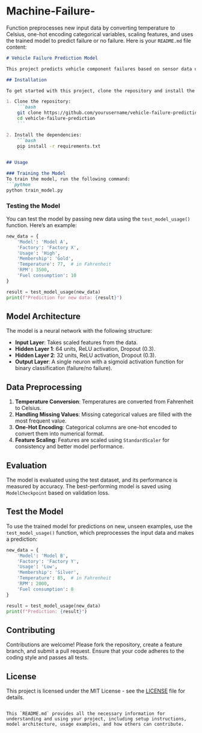 # Machine-Failure-
Function preprocesses new input data by converting temperature to Celsius, one-hot encoding categorical variables, scaling features, and uses the trained model to predict failure or no failure.
Here is your `README.md` file content:

```markdown
# Vehicle Failure Prediction Model

This project predicts vehicle component failures based on sensor data using a neural network. It uses various vehicle-related features such as temperature, RPM, fuel consumption, and more to classify whether a failure will occur.

## Installation

To get started with this project, clone the repository and install the required dependencies.

1. Clone the repository:
    ```bash
    git clone https://github.com/yourusername/vehicle-failure-prediction.git
    cd vehicle-failure-prediction
    ```

2. Install the dependencies:
    ```bash
    pip install -r requirements.txt
    ```

## Usage

### Training the Model
To train the model, run the following command:
```python
python train_model.py
```

### Testing the Model
You can test the model by passing new data using the `test_model_usage()` function. Here’s an example:

```python
new_data = {
    'Model': 'Model A',
    'Factory': 'Factory X',
    'Usage': 'High',
    'Membership': 'Gold',
    'Temperature': 77,  # in Fahrenheit
    'RPM': 3500,
    'Fuel consumption': 10
}

result = test_model_usage(new_data)
print(f"Prediction for new data: {result}")
```

## Model Architecture

The model is a neural network with the following structure:

- **Input Layer**: Takes scaled features from the data.
- **Hidden Layer 1**: 64 units, ReLU activation, Dropout (0.3).
- **Hidden Layer 2**: 32 units, ReLU activation, Dropout (0.3).
- **Output Layer**: A single neuron with a sigmoid activation function for binary classification (failure/no failure).

## Data Preprocessing

1. **Temperature Conversion**: Temperatures are converted from Fahrenheit to Celsius.
2. **Handling Missing Values**: Missing categorical values are filled with the most frequent value.
3. **One-Hot Encoding**: Categorical columns are one-hot encoded to convert them into numerical format.
4. **Feature Scaling**: Features are scaled using `StandardScaler` for consistency and better model performance.

## Evaluation

The model is evaluated using the test dataset, and its performance is measured by accuracy. The best-performing model is saved using `ModelCheckpoint` based on validation loss.

## Test the Model

To use the trained model for predictions on new, unseen examples, use the `test_model_usage()` function, which preprocesses the input data and makes a prediction:

```python
new_data = {
    'Model': 'Model B',
    'Factory': 'Factory Y',
    'Usage': 'Low',
    'Membership': 'Silver',
    'Temperature': 85,  # in Fahrenheit
    'RPM': 2000,
    'Fuel consumption': 8
}

result = test_model_usage(new_data)
print(f"Prediction: {result}")
```

## Contributing

Contributions are welcome! Please fork the repository, create a feature branch, and submit a pull request. Ensure that your code adheres to the coding style and passes all tests.

## License

This project is licensed under the MIT License - see the [LICENSE](LICENSE) file for details.
```

This `README.md` provides all the necessary information for understanding and using your project, including setup instructions, model architecture, usage examples, and how others can contribute.
